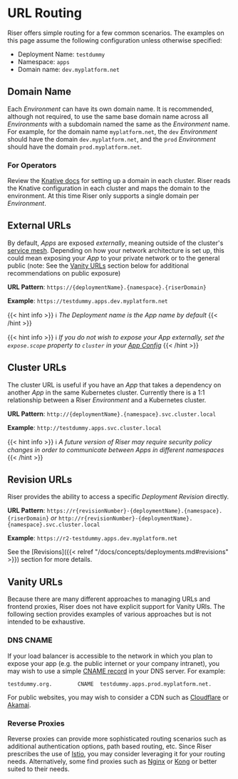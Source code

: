 # URL Routing

Riser offers simple routing for a few common scenarios. The examples on this page assume the following configuration unless otherwise specified:

- Deployment Name: `testdummy`
- Namespace: `apps`
- Domain name: `dev.myplatform.net`


## Domain Name
Each _Environment_ can have its own domain name. It is recommended, although not required, to use the same base domain name across all _Environments_ with a subdomain named the same as the _Environment_ name. For example, for the domain name `myplatform.net`, the `dev` _Environment_ should have the domain `dev.myplatform.net`, and the `prod` _Environment_ should have the domain `prod.myplatform.net`.

### For Operators
Review the [Knative docs](https://knative.dev/docs/serving/using-a-custom-domain/) for setting up a domain in each cluster. Riser reads the Knative configuration in each cluster and maps the domain to the environment. At this time Riser only supports a single domain per _Environment_.

## External URLs
By default, _Apps_ are exposed _externally_, meaning outside of the cluster's [service mesh](https://istio.io/latest/docs/concepts/what-is-istio/#what-is-a-service-mesh). Depending on how your network architecture is set up, this could mean
exposing your _App_ to your private network or to the general public (note: See the [Vanity URLs](#vanity-urls) section below for additional recommendations on public exposure)

**URL Pattern**: `https://{deploymentName}.{namespace}.{riserDomain}`

**Example**: `https://testdummy.apps.dev.myplatform.net`

{{< hint info >}}
:information_source: _The Deployment name is the App name by default_
{{< /hint >}}

{{< hint info >}}
:information_source: _If you do not wish to expose your App externally, set the `expose.scope` property to `cluster` in your [App Config](https://github.com/riser-platform/riser/blob/main/examples/app.yaml)_
{{< /hint >}}

## Cluster URLs
The cluster URL is useful if you have an _App_ that takes a dependency on another _App_ in the same Kubernetes cluster. Currently there is a 1:1 relationship between a Riser _Environment_ and a Kubernetes cluster.

**URL Pattern**: `http://{deploymentName}.{namespace}.svc.cluster.local`

**Example**: `http://testdummy.apps.svc.cluster.local`

{{< hint info >}}
:information_source: _A future version of Riser may require security policy changes in order to communicate between Apps in different namespaces_
{{< /hint >}}

## Revision URLs
Riser provides the ability to access a specific _Deployment Revision_ directly.

**URL Pattern**: `https://r{revisionNumber}-{deploymentName}.{namespace}.{riserDomain}` _or_ `http://r{revisionNumber}-{deploymentName}.{namespace}.svc.cluster.local`

**Example**: `https://r2-testdummy.apps.dev.myplatform.net`

See the [Revisions]({{< relref "/docs/concepts/deployments.md#revisions" >}}) section for more details.

## Vanity URLs

Because there are many different approaches to managing URLs and frontend proxies, Riser does not have explicit support for Vanity URls. The following section provides examples of various approaches but is not intended to be exhaustive.

### DNS CNAME

If your load balancer is accessible to the network in which you plan to expose your app (e.g. the public internet or your company intranet), you may wish to use a simple [CNAME record](https://en.wikipedia.org/wiki/CNAME_record) in your DNS server. For example:

```
testdummy.org.        CNAME  testdummy.apps.prod.myplatform.net.
```

For public websites, you may wish to consider a CDN such as [Cloudflare](https://www.cloudflare.com/) or [Akamai](https://www.akamai.com/).

### Reverse Proxies

Reverse proxies can provide more sophisticated routing scenarios such as additional authentication options, path based routing, etc. Since Riser prescribes the use of [Istio](https://istio.io/), you may consider leveraging it for your routing needs. Alternatively, some find proxies such as [Nginx](https://www.nginx.com/) or [Kong](https://konghq.com/) or better suited to their needs.